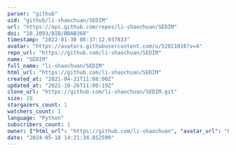 ```yaml
---
parser: "github"
uid: "github/li-shaochuan/SEDIM"
url: "https://api.github.com/repos/li-shaochuan/SEDIM"
doi: "10.1093/BIB/BBAB368"
timestamp: "2022-01-30 00:37:12.937833"
avatar: "https://avatars.githubusercontent.com/u/52021016?v=4"
repo_url: "https://github.com/li-shaochuan/SEDIM"
name: "SEDIM"
full_name: "li-shaochuan/SEDIM"
html_url: "https://github.com/li-shaochuan/SEDIM"
created_at: "2021-04-21T11:08:00Z"
updated_at: "2021-10-26T11:00:19Z"
clone_url: "https://github.com/li-shaochuan/SEDIM.git"
size: 28
stargazers_count: 1
watchers_count: 1
language: "Python"
subscribers_count: 1
owner: {"html_url": "https://github.com/li-shaochuan", "avatar_url": "https://avatars.githubusercontent.com/u/52021016?v=4", "login": "li-shaochuan", "type": "User"}
date: "2024-05-18 14:21:34.852599"
---
```

